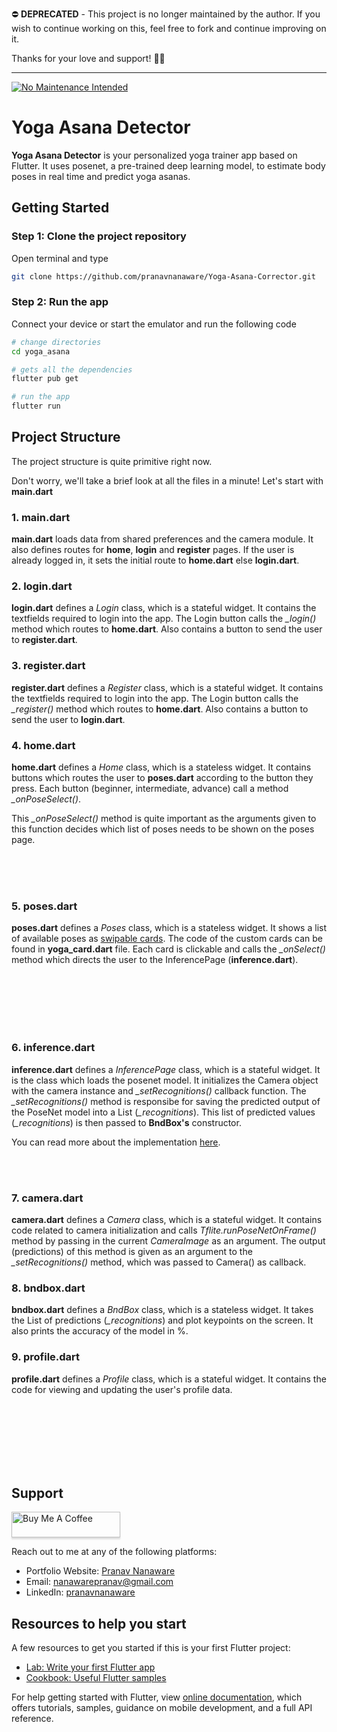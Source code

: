 ⛔️ **DEPRECATED** - This project is no longer maintained by the author. If you wish to continue working on this, feel free to fork and continue improving on it.

Thanks for your love and support! 🫶🏻

---

[![No Maintenance Intended](http://unmaintained.tech/badge.svg)](http://unmaintained.tech/)

# Yoga Asana Detector

**Yoga Asana Detector** is your personalized yoga trainer app based on Flutter. It uses posenet, a pre-trained deep learning model, to estimate body poses in real time and predict yoga asanas.

## Getting Started

### Step 1: Clone the project repository

Open terminal and type

```sh
git clone https://github.com/pranavnanaware/Yoga-Asana-Corrector.git
```

### Step 2: Run the app

Connect your device or start the emulator and run the following code

```sh
# change directories
cd yoga_asana

# gets all the dependencies
flutter pub get

# run the app
flutter run
```

## Project Structure

The project structure is quite primitive right now.

Don't worry, we'll take a brief look at all the files in a minute! Let's start with **main.dart**

### 1. main.dart

**main.dart** loads data from shared preferences and the camera module. It also defines routes for **home**, **login** and **register** pages. If the user is already logged in, it sets the initial route to **home.dart** else **login.dart**.

### 2. login.dart

**login.dart** defines a _Login_ class, which is a stateful widget. It contains the textfields required to login into the app. The Login button calls the _\_login()_ method which routes to **home.dart**. Also contains a button to send the user to **register.dart**.

### 3. register.dart

**register.dart** defines a _Register_ class, which is a stateful widget. It contains the textfields required to login into the app. The Login button calls the _\_register()_ method which routes to **home.dart**. Also contains a button to send the user to **login.dart**.

### 4. home.dart

**home.dart** defines a _Home_ class, which is a stateless widget. It contains buttons which routes the user to **poses.dart** according to the button they press. Each button (beginner, intermediate, advance) call a method _\_onPoseSelect()_.

This _\_onPoseSelect()_ method is quite important as the arguments given to this function decides which list of poses needs to be shown on the poses page.

<br /><br /><br />

### 5. poses.dart

**poses.dart** defines a _Poses_ class, which is a stateless widget. It shows a list of available poses as [swipable cards](https://pub.dev/packages/flutter_swiper). The code of the custom cards can be found in **yoga_card.dart** file. Each card is clickable and calls the _\_onSelect()_ method which directs the user to the InferencePage (**inference.dart**).

<br /><br /><br /><br /><br />

### 6. inference.dart

**inference.dart** defines a _InferencePage_ class, which is a stateful widget. It is the class which loads the posenet model. It initializes the Camera object with the camera instance and _\_setRecognitions()_ callback function. The _\_setRecognitions()_ method is responsibe for saving the predicted output of the PoseNet model into a List (_\_recognitions_). This list of predicted values (_\_recognitions_) is then passed to **BndBox's** constructor.

You can read more about the implementation [here](https://github.com/shaqian/flutter_tflite#posenet).

<br /><br />

### 7. camera.dart

**camera.dart** defines a _Camera_ class, which is a stateful widget. It contains code related to camera initialization and calls _Tflite.runPoseNetOnFrame()_ method by passing in the current _CameraImage_ as an argument. The output (predictions) of this method is given as an argument to the _\_setRecognitions()_ method, which was passed to Camera() as callback.

### 8. bndbox.dart

**bndbox.dart** defines a _BndBox_ class, which is a stateless widget. It takes the List of predictions (_\_recognitions_) and plot keypoints on the screen. It also prints the accuracy of the model in %.

### 9. profile.dart

**profile.dart** defines a _Profile_ class, which is a stateful widget. It contains the code for viewing and updating the user's profile data.

<br /><br /><br /><br /><br /><br />

## Support

<a href="https://www.buymeacoffee.com/iBZjXRz" target="_blank"><img src="https://www.buymeacoffee.com/assets/img/custom_images/purple_img.png" alt="Buy Me A Coffee" style="height: 41px !important;width: 174px !important;box-shadow: 0px 3px 2px 0px rgba(190, 190, 190, 0.5) !important;-webkit-box-shadow: 0px 3px 2px 0px rgba(190, 190, 190, 0.5) !important;" ></a>

Reach out to me at any of the following platforms:

- Portfolio Website: [Pranav Nanaware](https://pranavnanaware.vercel.app)
- Email: [nanawarepranav@gmail.com](mailto:nanawarepranav@gmail.com)
- LinkedIn: [pranavnanaware](https://www.linkedin.com/in/pranavnanaware/)

## Resources to help you start

A few resources to get you started if this is your first Flutter project:

- [Lab: Write your first Flutter app](https://flutter.dev/docs/get-started/codelab)
- [Cookbook: Useful Flutter samples](https://flutter.dev/docs/cookbook)

For help getting started with Flutter, view
[online documentation](https://flutter.dev/docs), which offers tutorials,
samples, guidance on mobile development, and a full API reference.
